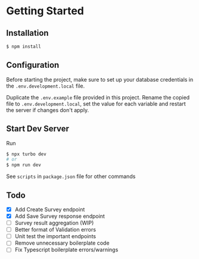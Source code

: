 
# Getting Started

## Installation
```bash
$ npm install
```
## Configuration
Before starting the project, make sure to set up your database credentials in the `.env.development.local` file.

Duplicate the `.env.example` file provided in this project.
Rename the copied file to `.env.development.local`, set the value for each variable and restart the server if changes don't apply.

## Start Dev Server
Run
```bash
$ npx turbo dev
# or
$ npm run dev
```
See `scripts` in `package.json` file for other commands

## Todo
- [x] Add Create Survey endpoint
- [x] Add Save Survey response endpoint
- [ ] Survey result aggregation (WIP)
- [ ] Better format of Validation errors
- [ ] Unit test the important endpoints
- [ ] Remove unnecessary boilerplate code
- [ ] Fix Typescript boilerplate errors/warnings
